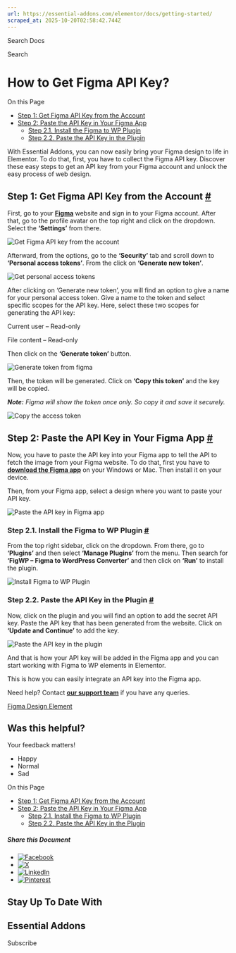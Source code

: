 ```yaml
---
url: https://essential-addons.com/elementor/docs/getting-started/
scraped_at: 2025-10-20T02:58:42.744Z
---
```


Search Docs

Search

# How to Get Figma API Key?

On this Page

- [Step 1: Get Figma API Key from the Account](https://essential-addons.com/docs/getting-started/#0-toc-title)
- [Step 2: Paste the API Key in Your Figma App](https://essential-addons.com/docs/getting-started/#1-toc-title)
  - [Step 2.1. Install the Figma to WP Plugin](https://essential-addons.com/docs/getting-started/#2-toc-title)
  - [Step 2.2. Paste the API Key in the Plugin](https://essential-addons.com/docs/getting-started/#3-toc-title)

With Essential Addons, you can now easily bring your Figma design to life in Elementor. To do that, first, you have to collect the Figma API key. Discover these easy steps to get an API key from your Figma account and unlock the easy process of web design.

## **Step 1: Get Figma API Key from the Account** [\#](https://essential-addons.com/docs/getting-started/\#0-toc-title)

First, go to your [**Figma**](https://www.figma.com/) website and sign in to your Figma account. After that, go to the profile avatar on the top right and click on the dropdown. Select the **‘Settings’** from there.

![Get Figma API key from the account](https://essential-addons.com/wp-content/uploads/2025/07/image-16.gif)

Afterward, from the options, go to the **‘Security’** tab and scroll down to **‘Personal access tokens’**. From the click on **‘Generate new token’**.

![Get personal access tokens](https://essential-addons.com/wp-content/uploads/2025/07/image-3.png)

After clicking on ‘Generate new token’, you will find an option to give a name for your personal access token. Give a name to the token and select specific scopes for the API key. Here, select these two scopes for generating the API key:

Current user – Read-only

File content – Read-only

Then click on the **‘Generate token’** button.

![Generate token from figma](https://essential-addons.com/wp-content/uploads/2025/07/image-4.png)

Then, the token will be generated. Click on **‘Copy this token’** and the key will be copied.

**_Note:_** _Figma will show the token once only. So copy it and save it securely._

![Copy the access token](https://essential-addons.com/wp-content/uploads/2025/07/4.-Token-generated.png)

## **Step 2: Paste the API Key in Your Figma App** [\#](https://essential-addons.com/docs/getting-started/\#1-toc-title)

Now, you have to paste the API key into your Figma app to tell the API to fetch the image from your Figma website. To do that, first you have to [**download the Figma app**](https://www.figma.com/downloads/) on your Windows or Mac. Then install it on your device.

Then, from your Figma app, select a design where you want to paste your API key.

![Paste the API key in Figma app](https://essential-addons.com/wp-content/uploads/2025/07/image-17.gif)

### **Step 2.1. Install the Figma to WP Plugin** [\#](https://essential-addons.com/docs/getting-started/\#2-toc-title)

From the top right sidebar, click on the dropdown. From there, go to **‘Plugins’** and then select **‘Manage Plugins’** from the menu. Then search for **‘FigWP – Figma to WordPress Converter’** and then click on **‘Run’** to install the plugin.

![Install Figma to WP Plugin](https://essential-addons.com/wp-content/uploads/2025/07/2.-Figma-to-WP-Install-1.png)

### **Step 2.2. Paste the API Key in the Plugin** [\#](https://essential-addons.com/docs/getting-started/\#3-toc-title)

Now, click on the plugin and you will find an option to add the secret API key. Paste the API key that has been generated from the website. Click on **‘Update and Continue’** to add the key.

![Paste the API key in the plugin](https://essential-addons.com/wp-content/uploads/2025/07/image-7.png)

And that is how your API key will be added in the Figma app and you can start working with Figma to WP elements in Elementor.

This is how you can easily integrate an API key into the Figma app.

Need help? Contact [**our support team**](https://wpdeveloper.com/support/) if you have any queries.

[Figma Design Element](https://essential-addons.com/docs-tag/figma-design-element/)

## Was this helpful?

Your feedback matters!

- Happy
- Normal
- Sad

On this Page

- [Step 1: Get Figma API Key from the Account](https://essential-addons.com/docs/getting-started/#0-toc-title)
- [Step 2: Paste the API Key in Your Figma App](https://essential-addons.com/docs/getting-started/#1-toc-title)
  - [Step 2.1. Install the Figma to WP Plugin](https://essential-addons.com/docs/getting-started/#2-toc-title)
  - [Step 2.2. Paste the API Key in the Plugin](https://essential-addons.com/docs/getting-started/#3-toc-title)

##### Share this Document

- [![Facebook](https://essential-addons.com/wp-content/plugins/betterdocs/assets/images/social/facebook.svg?v=4.2.1)](https://www.facebook.com/sharer/sharer.php?u=https://essential-addons.com/docs/how-to-get-figma-api-key/)
- [![X](https://essential-addons.com/wp-content/plugins/betterdocs/assets/images/social/twitter.svg?v=4.2.1)](https://twitter.com/intent/tweet?url=https://essential-addons.com/docs/how-to-get-figma-api-key/)
- [![LinkedIn](https://essential-addons.com/wp-content/plugins/betterdocs/assets/images/social/linkedin.svg?v=4.2.1)](https://www.linkedin.com/shareArticle?mini=true&url=https://essential-addons.com/docs/how-to-get-figma-api-key/)
- [![Pinterest](https://essential-addons.com/wp-content/plugins/betterdocs/assets/images/social/pinterest.svg?v=4.2.1)](https://pinterest.com/pin/create/button/?url=https://essential-addons.com/docs/how-to-get-figma-api-key/)

## Stay Up To Date With

## Essential Addons

Subscribe